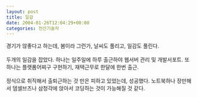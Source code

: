```yaml
---
layout: post
title: 일감
date: 2004-01-26T12:04:29+00:00
categories: 전산기술자
---
```

경기가 않좋다고 하는데, 봄이라 그런가, 날씨도 풀리고, 일감도 풀린다.<br /><br />두개의 일감을 잡았다. 하나는 일주일에 하루 출근하야 웹서버 관리 및 개발서포트. 또 하나는 플랫폼어찌구 구현하기, 재택근무로 한달에 한번 출근. <br /><br />정식으로 취직해서 출퇴근하는 것 만은 피하고 있었는데, 성공했다. 노트북하나 장만해서 뎀셀브즈나 삼청각에 앉아서 코딩하는 것이 가능해질 것 같다.

